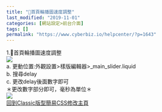 ```yaml
---
title: "首頁輪播圖速度調整"
last_modified: "2019-11-01"
categories: [網站設定>前台介面]
tags: []
permalink: "https://www.cyberbiz.io/helpcenter/?p=1643"
---
```


1.首頁輪播圖速度調整  
![](https://www.cyberbiz.co/helpcenter/wp-content/uploads/2019/10/首頁輪播圖速度調整.png)  
a. 更動位置:外觀設置>樣版編輯器>_main_slider.liquid  
b. 搜尋delay  
c. 更改delay後面數字即可  
＊更改數字部分即可，毫秒為單位＊  
![](https://www.cyberbiz.co/helpcenter/wp-content/uploads/2019/10/首頁輪播圖速度調整2.png)  
[回到Classic版型簡易CSS修改主頁](https://www.cyberbiz.co/helpcenter/?p=1629)  

